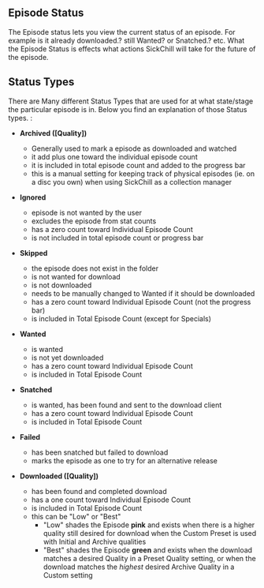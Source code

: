 ## Episode Status

The Episode status lets you view the current status of an episode. For example is it already downloaded.? still Wanted? or Snatched.? etc. What the Episode Status is effects what actions SickChill will take for the future of the episode.  

## Status Types

There are Many different Status Types that are used for at what state/stage the particular episode is in. Below you find an explanation of those Status types. :  

* **Archived ([Quality])**
   * Generally used to mark a episode as downloaded and watched
   * it add plus one toward the individual episode count
   * it is included in total episode count and added to the progress bar  
   * this is a manual setting for keeping track of physical episodes (ie. on a disc you own) when using SickChill as a collection manager  

* **Ignored**
    * episode is not wanted by the user
    * excludes the episode from stat counts
    * has a zero count toward Individual Episode Count
    * is not included in total episode count or progress bar

* **Skipped**
    * the episode does not exist in the folder
    * is not wanted for download
    * is not downloaded
    * needs to be manually changed to Wanted if it should be downloaded
    * has a zero count toward Individual Episode Count (not the progress bar)
    * is included in Total Episode Count  (except for Specials)  

* **Wanted**
    * is wanted
    * is not yet downloaded
    * has a zero count toward Individual Episode Count
    * is included in Total Episode Count  

* **Snatched**
    * is wanted, has been found and sent to the download client
    * has a zero count toward Individual Episode Count
    * is included in Total Episode Count  
* **Failed**
    * has been snatched but failed to download
    * marks the episode as one to try for an alternative release

* **Downloaded ([Quality])**
    * has been found and completed download
    * has a one count toward Individual Episode Count
    * is included in Total Episode Count
    * this can be "Low" or "Best"
        * "Low" shades the Episode **pink** and exists when there is a higher quality still desired for download when the Custom Preset is used with Initial and Archive qualities
        * "Best" shades the Episode **green** and exists when the download matches a desired Quality in a Preset Quality setting, or when the download matches the _highest_ desired Archive Quality in a Custom setting  




